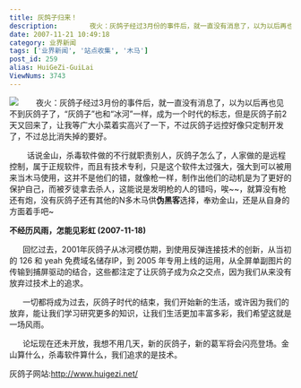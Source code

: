 ```yaml
---
title: 灰鸽子归来！
description:        夜火：灰鸽子经过3月份的事件后，就一直没有消息了，以为以后再也见不到灰鸽子了，“灰鸽子”也和“冰河”一样，成为一个时代的标志，但是灰鸽子前2天又回来了，让我等广大小菜着实高兴了一下，不过灰鸽子远控好像只定制开发了，不过总比消失掉的要好。       话说金山，杀毒软件做的不行就职责别人，灰鸽子怎么了，人家做的是远程控制，属于正规软件，而且有技术专利，只是这个软件太过强大，强大到可以被用来当木马使用，这并不是他们的错，就像枪一样，制作出他们的动机是为了更好的保护自己，而被歹徒拿去杀人，这能说是发明枪的人的错吗，唉~~，就算没有枪还有炮，没有灰鸽子还有其他的N多木马供伪黑客选择，奉劝金山，还是从自身的方面着手吧~
date: 2007-11-21 10:49:18
category: 业界新闻
tags: ['业界新闻', '站点收集', '木马']
post_id: 259
alias: HuiGeZi-GuiLai
ViewNums: 3743
---
```


![](http://www.huigezi.net/images/index_06.gif)        夜火：灰鸽子经过3月份的事件后，就一直没有消息了，以为以后再也见不到灰鸽子了，“灰鸽子”也和“冰河”一样，成为一个时代的标志，但是灰鸽子前2天又回来了，让我等广大小菜着实高兴了一下，不过灰鸽子远控好像只定制开发了，不过总比消失掉的要好。

        话说金山，杀毒软件做的不行就职责别人，灰鸽子怎么了，人家做的是远程控制，属于正规软件，而且有技术专利，只是这个软件太过强大，强大到可以被用来当木马使用，这并不是他们的错，就像枪一样，制作出他们的动机是为了更好的保护自己，而被歹徒拿去杀人，这能说是发明枪的人的错吗，唉~~，就算没有枪还有炮，没有灰鸽子还有其他的N多木马供**伪黑客**选择，奉劝金山，还是从自身的方面着手吧~

**不经历风雨，怎能见彩虹 (2007-11-18)**

      回忆过去，2001年灰鸽子从冰河模仿期，到使用反弹连接技术的创新，从当初的 126 和 yeah 免费域名储存IP，到 2005 年专用上线的运用，从全屏单副图片的传输到捕屏驱动的结合，这些都注定了让灰鸽子成为众之交点，因为我们从来没有放弃过技术上的追求。

      一切都将成为过去，灰鸽子时代的结束，我们开始新的生活，或许因为我们的放弃，能让我们学习研究更多的知识，让我们生活更加丰富多彩，我们希望这就是一场风雨。

      论坛现在还未开放，我想不用几天，新的灰鸽子，新的葛军将会闪亮登场。金山算什么，杀毒软件算什么，我们追求的是技术。

灰鸽子网站:<http://www.huigezi.net/>

